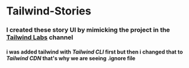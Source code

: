# Tailwind-Stories
### I created these story UI by mimicking the project in the [Tailwind Labs](https://www.youtube.com/watch?v=v74SZBVMPa0&t=0s) channel
#### i was added tailwind with _Tailwind CLI_ first but then i changed that to _Tailwind CDN_ that's why we are seeing .ignore file
